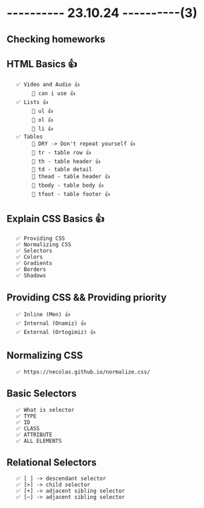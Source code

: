 # ---------- 23.10.24 ----------(3)

## Checking homeworks

## HTML Basics 👍

       ✅ Video and Audio 👍
            🎁 can i use 👍
       ✅ Lists 👍
            🎁 ul 👍
            🎁 ol 👍
            🎁 li 👍
       ✅ Tables
            🎁 DRY -> Don't repeat yourself 👍
            🎁 tr - table row 👍
            🎁 th - table header 👍
            🎁 td - table detail
            🎁 thead - table header 👍
            🎁 tbody - table body 👍
            🎁 tfoot - table footer 👍

## Explain CSS Basics 👍

       ✅ Providing CSS
       ✅ Normalizing CSS
       ✅ Selectors
       ✅ Colors
       ✅ Gradients
       ✅ Borders
       ✅ Shadows

## Providing CSS && Providing priority

       ✅ Inline (Men) 👍
       ✅ Internal (Onamiz) 👍
       ✅ External (Ortogimiz) 👍

## Normalizing CSS

       ✅ https://necolas.github.io/normalize.css/

## Basic Selectors

       ✅ What is selector
       ✅ TYPE
       ✅ ID
       ✅ CLASS
       ✅ ATTRIBUTE
       ✅ ALL ELEMENTS

## Relational Selectors

       ✅ [ ] -> descendant selector
       ✅ [>] -> child selector
       ✅ [+] -> adjacent sibling selector
       ✅ [~] -> adjacent sibling selector
